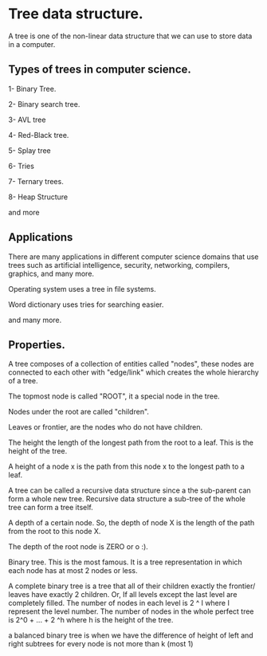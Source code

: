 # Tree data structure.

A tree is one of the non-linear data structure that we can use to store data in a computer.


## Types of trees in computer science.

1- Binary Tree.

2- Binary search tree.

3- AVL tree

4- Red-Black tree.

5- Splay tree

6- Tries

7- Ternary trees.

8- Heap Structure

and more


## Applications

There are many applications in different computer science domains that use trees such as artificial intelligence, security,
networking, compilers, graphics, and many more.

Operating system uses a tree in file systems.

Word dictionary uses tries for searching easier.

and many more.

## Properties.

A tree composes of a collection of entities called "nodes", these nodes are connected to each other with "edge/link" which creates the whole hierarchy of a tree.


The topmost node is called "ROOT", it a special node in the tree.


Nodes under the root are called "children".


Leaves or frontier, are the nodes who do not have children.


The height the length of the longest path from the root to a leaf. This is the height of the tree.


A height of a node x is the path from this node x to the longest path to a leaf.


A tree can be called a recursive data structure since a the sub-parent can form a whole new tree. Recursive data structure a sub-tree of the whole tree can form a tree itself.



A depth of a certain node. So, the depth of node X is the length of the path from the root to this node X.


The depth of the root node is ZERO or o :).



Binary tree. This is the most famous. It is a tree representation in which each node has at most 2 nodes or less.


A complete binary tree is a  tree that all of their children exactly the frontier/ leaves have exactly 2 children. Or, If all levels except the last level are completely filled. The number of nodes in each level is 2 ^ I where I represent the level number. The number of nodes in the whole perfect tree is 2^0 + ... + 2 ^h where h  is the height of the tree.


a balanced binary tree is  when we have the difference of height of left and right subtrees for every node is not more than k (most 1)

